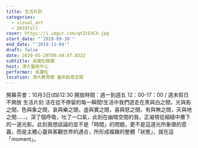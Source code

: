 ```yaml
---
title: 生活片刻
categories:
  - visual_art
  - 2019fall
cover: https://i.imgur.com/qtZcEXCh.jpg
start_date: "'2019-09-30'"
end_date: "'2019-11-04'"
draft: false
date: 2020-05-20T08:49:47.832Z
subtitle: 吳建松個展
host: 清大藝術中心
performer: 吳建松
location: 清大教育館 藝術創意空間
---
```


開幕茶會：10月3日(四)12:30 開放時間：週一到週五 12：00-17：00 / 週末假日不開放 生活片刻 活在從不停留的每一瞬間!生活中我們遊走在黑與白之間，光與影之間，色與象之間，哀與樂之間，虛與實之間，喜與怒之間，有與無之間，天與地之間……。深了個呼吸，吐了一口氣，此刻在幽暗空間的我，正凝視從細縫中撒下的一道光影。此刻我想談論的並不是「時間」的問題，更不是這道光所象徵的意義，而是主體心靈與客觀世界的遇合，所形成複雜的整體「狀態」，就在這「moment」。